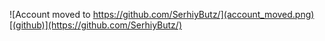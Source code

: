 ![Account moved to https://github.com/SerhiyButz/](account_moved.png)[(github)](https://github.com/SerhiyButz/)
